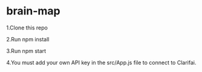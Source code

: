 # brain-map
1.Clone this repo

2.Run npm install

3.Run npm start

4.You must add your own API key in the src/App.js file to connect to Clarifai.
